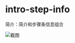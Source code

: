 # intro-step-info

简介：简介和步骤条信息组合

![截图](https://unpkg.com/@icedesign/intro-step-info-block/screenshot.png)

